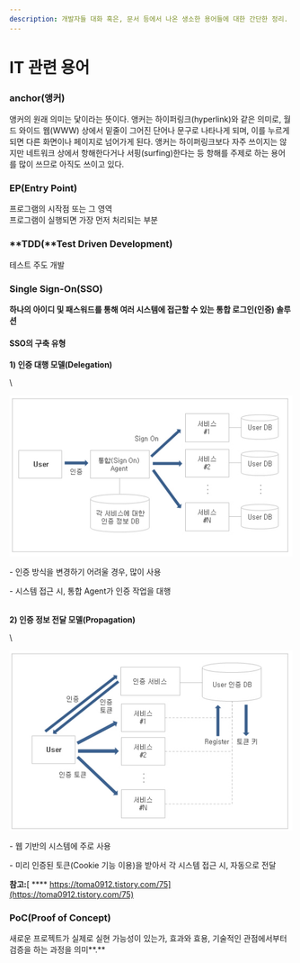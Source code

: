 ```yaml
---
description: 개발자들 대화 혹은, 문서 등에서 나온 생소한 용어들에 대한 간단한 정리.
---
```


# IT 관련 용어

### **anchor(앵커)**

앵커의 원래 의미는 닻이라는 뜻이다. 앵커는 하이퍼링크(hyperlink)와 같은 의미로, 월드 와이드 웹(WWW) 상에서 밑줄이 그어진 단어나 문구로 나타나게 되며, 이를 누르게 되면 다른 화면이나 페이지로 넘어가게 된다. 앵커는 하이퍼링크보다 자주 쓰이지는 않지만 네트워크 상에서 항해한다거나 서핑(surfing)한다는 등 항해를 주제로 하는 용어를 많이 쓰므로 아직도 쓰이고 있다.

### **EP(Entry Point)**

프로그램의 시작점 또는 그 영역\
프로그램이 실행되면 가장 먼저 처리되는 부분

### **TDD(**Test Driven Development)

테스트 주도 개발

### Single Sign-On(SSO)

**하나의 아이디 및 패스워드를 통해 여러 시스템에 접근할 수 있는 통합 로그인(인증) 솔루션**

#### SSO의 구축 유형

**1) 인증 대행 모델(Delegation)**

\


![](<../.gitbook/assets/image (36) (1) (1) (1).png>)

\- 인증 방식을 변경하기 어려울 경우, 많이 사용

\- 시스템 접근 시, 통합 Agent가 인증 작업을 대행

\
**2) 인증 정보 전달 모델(Propagation)**

\


![](<../.gitbook/assets/image (20) (1) (1) (1) (1) (1).png>)

\- 웹 기반의 시스템에 주로 사용

\- 미리 인증된 토큰(Cookie 기능 이용)을 받아서 각 시스템 접근 시, 자동으로 전달

**참고:**[ **** https://toma0912.tistory.com/75](https://toma0912.tistory.com/75)

### **PoC(Proof of Concept)** <a href="#se-370436c1-f877-4a6a-966a-3e9bad0cb858" id="se-370436c1-f877-4a6a-966a-3e9bad0cb858"></a>

새로운 프로젝트가 실제로 실현 가능성이 있는가, 효과와 효용, 기술적인 관점에서부터 검증을 하는 과정을 의미**.**
